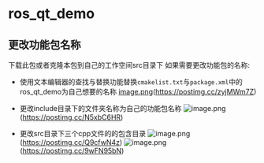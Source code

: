 # ros_qt_demo

## 更改功能包名称
下载此包或者克隆本包到自己的工作空间src目录下
如果需要更改功能包的名称:
- 使用文本编辑器的查找与替换功能替换```cmakelist.txt```与```package.xml```中的ros_qt_demo为自己想要的名称
[image.png](https://i.postimg.cc/zfZ1s8RB/image.png)(https://postimg.cc/zyjMWm7Z)
- 更改include目录下的文件夹名称为自己的功能包名称
![image.png](https://i.postimg.cc/X7RhJxN1/image.png)(https://postimg.cc/N5xbC6HR)

- 更改src目录下三个cpp文件的的包含目录
![image.png](https://i.postimg.cc/76WjCfgq/image.png)(https://postimg.cc/Q9cfwN4z)
![image.png](https://i.postimg.cc/8ch8qT6D/image.png)(https://postimg.cc/9wFN95bN)
